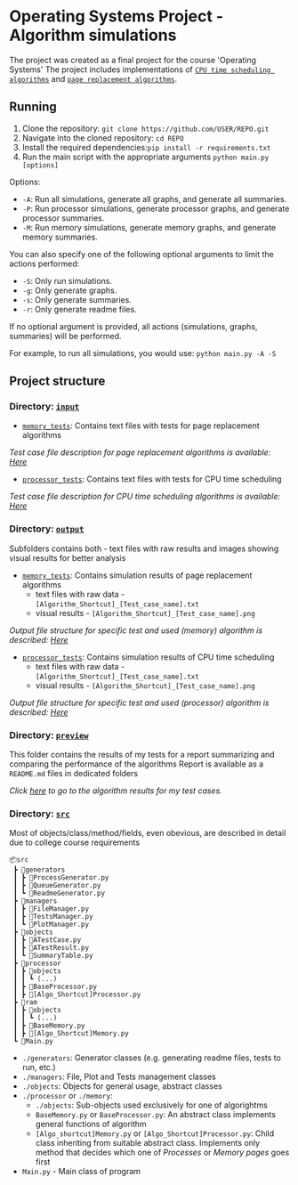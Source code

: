 # Operating Systems Project - Algorithm simulations

The project was created as a final project for the course 'Operating Systems'
The project includes implementations of [`CPU time scheduling algorithms`](https://en.wikipedia.org/wiki/Scheduling_(computing)) and [`page replacement algorithms`](https://en.wikipedia.org/wiki/Page_replacement_algorithm).

## Running

1. Clone the repository: `git clone https://github.com/USER/REPO.git`
2. Navigate into the cloned repository: `cd REPO`
3. Install the required dependencies:`pip install -r requirements.txt`
4. Run the main script with the appropriate arguments
```python main.py [options]```

Options:

- `-A`: Run all simulations, generate all graphs, and generate all summaries.
- `-P`: Run processor simulations, generate processor graphs, and generate processor summaries.
- `-M`: Run memory simulations, generate memory graphs, and generate memory summaries.

You can also specify one of the following optional arguments to limit the actions performed:

- `-S`: Only run simulations.
- `-g`: Only generate graphs.
- `-s`: Only generate summaries.
- `-r`: Only generate readme files.

If no optional argument is provided, all actions (simulations, graphs, summaries) will be performed.

For example, to run all simulations, you would use:
```python main.py -A -S```

## Project structure

### Directory: [`input`](input)
- [`memory_tests`](input/memory_tests): Contains text files with tests for page replacement algorithms 

_Test case file description for page replacement algorithms is available: [Here](preview/input/memory_tests/inputStructure.md)_

- [`processor_tests`](input/processor_tests): Contains text files with tests for CPU time scheduling

_Test case file description for CPU time scheduling algorithms is available: [Here](preview/input/processor_tests/inputStructure.md)_

### Directory: [`output`](output)

Subfolders contains both - text files with raw results and images showing visual results for better analysis

- [`memory_tests`](output/memory_tests): Contains simulation results of page replacement algorithms
    - text files with raw data - `[Algorithm_Shortcut]_[Test_case_name].txt`
    - visual results - `[Algorithm_Shortcut]_[Test_case_name].png`
    

_Output file structure for specific test and used (memory) algorithm is described: [Here](preview/output/memory_tests/outputStructure.md)_


- [`processor_tests`](output/processor_tests): Contains simulation results of CPU time scheduling
    - text files with raw data - `[Algorithm_Shortcut]_[Test_case_name].txt`
    - visual results - `[Algorithm_Shortcut]_[Test_case_name].png`

_Output file structure for specific test and used (processor) algorithm is described: [Here](preview/output/processor_tests/outputStructure.md)_

### Directory: [`preview`](preview)

This folder contains the results of my tests for a report summarizing and comparing the performance of the algorithms
Report is available as a `README.md` files in dedicated folders

_Click [here](preview/readme.md) to go to the algorithm results for my test cases._

### Directory: [`src`](src)

Most of objects/class/method/fields, even obevious, are described in detail due to college course requirements

```
📦src
 ┣ 📂generators
 ┃ ┣ 📜ProcessGenerator.py
 ┃ ┣ 📜QueueGenerator.py
 ┃ ┗ 📜ReadmeGenerator.py
 ┣ 📂managers
 ┃ ┣ 📜FileManager.py
 ┃ ┣ 📜TestsManager.py
 ┃ ┗ 📜PlotManager.py
 ┣ 📂objects
 ┃ ┣ 📜ATestCase.py
 ┃ ┣ 📜ATestResult.py
 ┃ ┗ 📜SummaryTable.py
 ┣ 📂processor
 ┃ ┣ 📂objects
 ┃ ┃ ┗ (...)
 ┃ ┣ 📜BaseProcessor.py
 ┃ ┣ 📜[Algo_Shortcut]Processor.py
 ┣ 📂ram
 ┃ ┣ 📂objects
 ┃ ┃ ┗ (...)
 ┃ ┣ 📜BaseMemory.py
 ┃ ┣ 📜[Algo_Shortcut]Memory.py
 ┗ 📜Main.py
 ```
 - `./generators`: Generator classes (e.g. generating readme files, tests to run, etc.)
 - `./managers`: File, Plot and Tests management classes
 - `./objects`: Objects for general usage, abstract classes
 - `./processor` or `./memory`:
    - `./objects`: Sub-objects used exclusively for one of algorightms
    - `BaseMemory.py` or `BaseProcessor.py`: An abstract class implements general functions of algorithm
    - `[Algo_shortcut]Memory.py` or `[Algo_Shortcut]Processor.py`: Child class inheriting from suitable abstract class. Implements only method that decides which one of _Processes_ or _Memory pages_ goes first
 - `Main.py` - Main class of program
